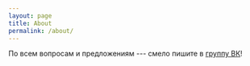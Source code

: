 ```yaml
---
layout: page
title: About
permalink: /about/
---
```


По всем вопросам и предложениям --- смело пишите в [группу ВК](https://vk.com/mipt_ltc)!

